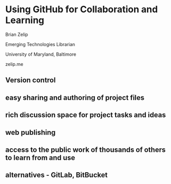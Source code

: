 # Using GitHub for Collaboration and Learning

Brian Zelip

Emerging Technologies Librarian

University of Maryland, Baltimore

zelip.me

## Version control

## easy sharing and authoring of project files

## rich discussion space for project tasks and ideas

## web publishing

## access to the public work of thousands of others to learn from and use

## alternatives - GitLab, BitBucket
